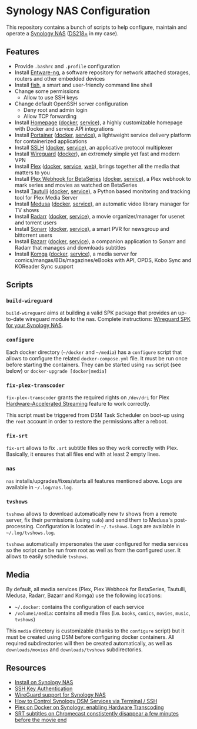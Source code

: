 # Synology NAS Configuration

This repository contains a bunch of scripts to help configure, maintain and operate a [Synology NAS](https://www.synology.com/products) ([DS218+](https://www.synology.com/products/DS218+) in my case).

## Features

- Provide `.bashrc` and `.profile` configuration
- Install [Entware-ng](https://entware.net/), a software repository for network attached storages, routers and other embedded devices
- Install [fish](https://fishshell.com/), a smart and user-friendly command line shell
- Change some permissions
  - Allow to use SSH keys
- Change default OpenSSH server configuration
  - Deny root and admin login
  - Allow TCP forwarding
- Install [Homepage](https://github.com/gethomepage/homepage) ([docker](https://github.com/gethomepage/homepage/pkgs/container/homepage), [service](http://nassau:9080/)), a highly customizable homepage with Docker and service API integrations
- Install [Portainer](https://github.com/portainer/portainer) ([docker](https://hub.docker.com/r/portainer/portainer-ce), [service](http://nassau:9000/)), a lightweight service delivery platform for containerized applications
- Install [SSLH](https://github.com/yrutschle/sslh) ([docker](https://hub.docker.com/r/oorabona/sslh), [service](https://nassau:44322/)), an applicative protocol multiplexer
- Install [Wireguard](https://www.wireguard.com/) ([docker](https://hub.docker.com/r/linuxserver/wireguard)), an extremely simple yet fast and modern VPN
- Install [Plex](https://www.plex.tv/) ([docker](https://hub.docker.com/r/plexinc/pms-docker), [service](http://nassau:32400/), [web](https://app.plex.tv/)), brings together all the media that matters to you
- Install [Plex Webhook for BetaSeries](https://github.com/Thilas/plex-betaseries-webhook) ([docker](https://hub.docker.com/r/thilas/plex-betaseries-webhook), [service](http://nassau:12000/)), a Plex webhook to mark series and movies as watched on BetaSeries
- Install [Tautulli](https://github.com/Tautulli/Tautulli) ([docker](https://hub.docker.com/r/tautulli/tautulli), [service](http://nassau:8181/)), a Python based monitoring and tracking tool for Plex Media Server
- Install [Medusa](https://github.com/pymedusa/Medusa) ([docker](https://hub.docker.com/r/linuxserver/medusa), [service](http://nassau:8081/)), an automatic video library manager for TV shows
- Install [Radarr](https://github.com/Radarr/Radarr) ([docker](https://hub.docker.com/r/linuxserver/radarr), [service](http://nassau:7878/)), a movie organizer/manager for usenet and torrent users
- Install [Sonarr](https://github.com/Sonarr/Sonarr) ([docker](https://hub.docker.com/r/linuxserver/sonarr), [service](http://nassau:8989/)), a smart PVR for newsgroup and bittorrent users
- Install [Bazarr](https://github.com/morpheus65535/bazarr) ([docker](https://hub.docker.com/r/linuxserver/bazarr), [service](http://nassau:6767/)), a companion application to Sonarr and Radarr that manages and downloads subtitles
- Install [Komga](https://github.com/gotson/komga) ([docker](https://hub.docker.com/r/gotson/komga), [service](http://nassau:8080/)), a media server for comics/mangas/BDs/magazines/eBooks with API, OPDS, Kobo Sync and KOReader Sync support

## Scripts

### `build-wireguard`

`build-wireguard` aims at building a valid SPK package that provides an up-to-date wireguard module to the nas. Complete instructions: [Wireguard SPK for your Synology NAS](https://www.blackvoid.club/wireguard-spk-for-your-synology-nas/).

### `configure`

Each docker directory (`~/docker` and `~/media`) has a `configure` script that allows to configure the related `docker-compose.yml` file. It must be run once before starting the containers. They can be started using `nas` script (see below) or `docker-upgrade [docker|media]`

### `fix-plex-transcoder`

`fix-plex-transcoder` grants the required rights on `/dev/dri` for Plex [Hardware-Accelerated Streaming](https://support.plex.tv/articles/115002178853-using-hardware-accelerated-streaming/) feature to work correctly.

This script must be triggered from DSM Task Scheduler on boot-up using the `root` account in order to restore the permissions after a reboot.

### `fix-srt`

`fix-srt` allows to fix `.srt` subtitle files so they work correctly with Plex. Basically, it ensures that all files end with at least 2 empty lines.

### `nas`

`nas` installs/upgrades/fixes/starts all features mentioned above. Logs are available in `~/.log/nas.log`.

### `tvshows`

`tvshows` allows to download automatically new tv shows from a remote server, fix their permissions (using `sudo`) and send them to Medusa's post-processing. Configuration is located in `~/.tvshows`. Logs are available in `~/.log/tvshows.log`.

`tvshows` automatically impersonates the user configured for media services so the script can be run from root as well as from the configured user. It allows to easily schedule `tvshows`.

## Media

By default, all media services (Plex, Plex Webhook for BetaSeries, Tautulli, Medusa, Radarr, Bazarr and Komga) use the following locations:

- `~/.docker`: contains the configuration of each service
- `/volume1/media`: contains all media files (i.e. `books`, `comics`, `movies`, `music`, `tvshows`)

This `media` directory is customizable (thanks to the `configure` script) but it must be created using DSM before configuring docker containers. All required subdirectories will then be created automatically, as well as `downloads/movies` and `downloads/tvshows` subdirectories.

## Resources

- [Install on Synology NAS](https://github.com/Entware/Entware-ng/wiki/Install-on-Synology-NAS)
- [SSH Key Authentication](https://help.ubuntu.com/community/SSH/OpenSSH/Keys)
- [WireGuard support for Synology NAS](https://github.com/runfalk/synology-wireguard)
- [How to Control Synology DSM Services via Terminal / SSH](https://tech.setepontos.com/2018/03/25/control-synology-dsm-services-via-terminal-ssh/)
- [Plex on Docker on Synology: enabling Hardware Transcoding](https://medium.com/@MrNick4B/plex-on-docker-on-synology-enabling-hardware-transcoding-fa017190cad7)
- [SRT subtitles on Chromecast constistently disappear a few minutes before the movie end](https://forums.plex.tv/t/srt-subtitles-on-chromecast-constistently-disappear-a-few-minutes-before-the-movie-end/510491/36)

